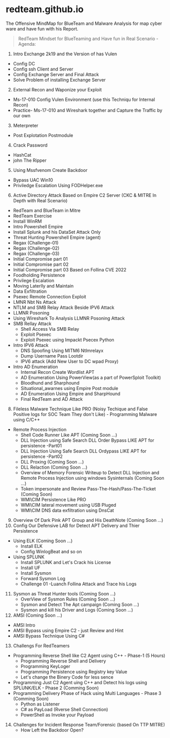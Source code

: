 # redteam.github.io
The Offensive MindMap for BlueTeam and Malware Analysis for map cyber ware and have fun with his Report.
> RedTeam Mindset for BlueTeaming and Have fun in Real Scenario - Agenda: 
1. Intro Exchange 2k19 and the Version of has Vulen
  - Config DC
  - Config ssh Client and Server
  - Config Exchange Server and Final Attack
  - Solve Problem of installing Exchange Server
2. External Recon and Waponize your Exploit 
  - Ms-17-010 Config Vulen Environment (use this Techniqu for Internal Recon)
  - Practice- Ms-17-010 and Wireshark together and Capture the Traffic by our own
3. Meterpreter
  - Post Explotation Postmodule
4. Crack Password
  - HashCat
  - john The Ripper
5. Using Mssfvenom Create Backdoor
  - Bypass UAC Win10
  - Priviledge Escalation Using FODHelper.exe
6. Active Directory Attack Based on Empire C2 Server (CKC & MITRE In Depth with Real Scenario)
- RedTeam and BlueTeam in Mitre
-  RedTeam Exercise 
- Install WinRM 
- Intro Powershell Empire
- Install Splunk and his DataSet Attack Only
- Threat Hunting Powershell Empire (agent)
- Regax (Challenge-01)
- Regax (Challenge-02)
- Regax (Challenge-03)
- Initial Compromise part 01
- Initial Compromise part 02
- Initial Compromise part 03 Based on Follina CVE 2022 
- Foodholding Persistence
- Privilege Escalation 
- Moving Laterlly and Maintain
- Data Exfiltration
- Psexec Remote Connection Exploit 
- LMNR Nbt Ns Attack
- NTLM and SMB Relay Attack Beside IPV6 Attack
- LLMNR Posoning
- Using Wireshark To Analysis LLMNR Posoning Attack
- SMB Rellay Attack
  - Shell Access Via SMB Relay 
  - Exploit Psexec 
  - Exploit Psexec using Impackt Psecex Python
- Intro IPV6 Attack
  - DNS Spoofing Using MITM6 Ntlmrelayx
  - Dump Username Pass Lootdir
  - IPV6 attack (Add New User to DC wpad Proxy)
- Intro AD Enumeration
  - Internal Recon Create Wordlist APT
  - AD Enumeration Using PowerView(as a part of PowerSploit Toolkit)
  - Bloodhund and Sharphound
  - Situational_awarnes using Empire Post module
  - AD Enumeration Using Empire and SharpHound
  - Final RedTeam and AD Attack
8. Fileless Malware Technique Like PRO (Noisy Techique and False Positive logs for SOC Team They don't Like) - Programming Malware using C/C++
  - Remote Process Injection 
    - Shell Code Runner Like APT (Coming Soon ...)
    - DLL Injection using Safe Search DLL Order Bypass LIKE APT for persistence -Part01
    - DLL Injection Using Safe Search DLL Ordypass LIKE APT for persistence -Part02
    - DLL Proxing (Coming Soon ...)
    - DLL Relaction (Coming Soon ...)
    - Overview of Memory Forensic Writeup to Detect DLL Injection and Remote Process Injection using windows Sysinternals (Coming Soon ...)
    - Token impersonate and Review Pass-The-Hash/Pass-The-Ticket (Coming Soon) 
    - WMI\CIM Persistence Like PRO
    - WMI\CIM lateral movement using USB Pluged
    - WMI\CIM DNS data exfiltration using DnsCat
9. Overview Of Dark Pink APT Group and His DeathNote (Coming Soon ...)
10. Config Our Defensive LAB for Detect APT Delivery and Thier Persistence 
  - Using ELK (Coming Soon ...)
    - Install ELK
    - Config WinlogBeat and so on
  - Using SPLUNK
    - Install SPLUNK and Let's Crack his License
    - Install UF
    - Install Sysmon
    - Forward Sysmon Log
    - Challenge 01 -Luanch Follina Attack and Trace his Logs
11. Sysmon as Threat Hunter tools (Coming Soon ...)
    - OverView of Sysmon Rules (Coming Soon ...)
    - Sysmon and Detect The Apt campaign (Coming Soon ...)
    - Sysmon and kill his Driver and Logs (Coming Soon ...)
12. AMSI (Coming Soon ...)
  - AMSI Intro
  - AMSI Bypass using Empire C2 - just Review and Hint
  - AMSI Bypass Technique Using C#
13. Challengs For RedTeamers
   - Programming Reverse Shell like C2 Agent using C++ - Phase-1  (5 Hours)
      - Programming Reverse Shell and Delivery
      - Programming KeyLoger
      - Programming Persistence using Registry key Value
      - Let's change the Binery Code for less sence
   - Programming Just C2 Agent uing C++ and Detect his logs using SPLUNK/ELK - Phase 2 (Comming Soon)
   - Programming Delivery Phase of Hack using Multi Languages - Phase 3 (Comming Soon)
      - Python as Listener 
      - C# as PayLoad (Rverse Shell Connection)
      - PowerShell as Invoke your Payload 
14. Challenges for Incident Response Team/Forensic (based On TTP MITRE)
      - How Left the Backdoor Open? 
